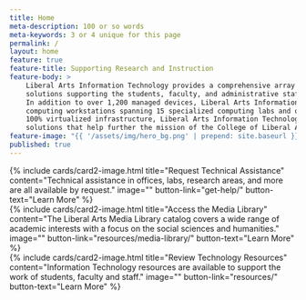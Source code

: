 ```yaml
---
title: Home
meta-description: 100 or so words
meta-keywords: 3 or 4 unique for this page
permalink: /
layout: home
feature: true
feature-title: Supporting Research and Instruction
feature-body: >
    Liberal Arts Information Technology provides a comprehensive array of technology services and
    solutions supporting the students, faculty, and administrative staff of the College of Liberal Arts.
    In addition to over 1,200 managed devices, Liberal Arts Information Technology supports over 600 public
    computing workstations spanning 15 specialized computing labs and over 60 classrooms. Backed by a nearly
    100% virtualized infrastructure, Liberal Arts Information Technology provides specialty technology
    solutions that help further the mission of the College of Liberal Arts.
feature-image: "{{ '/assets/img/hero_bg.png' | prepend: site.baseurl }}"
published: true
---
```


<div class="row row-wide">
<div class="col m12 l4">{% include cards/card2-image.html title="Request Technical Assistance" content="Technical assistance in offices, labs, research areas, and more are all available by request." image="" button-link="get-help/" button-text="Learn More" %}</div>
<div class="col m12 l4">{% include cards/card2-image.html title="Access the Media Library" content="The Liberal Arts Media Library catalog covers a wide range of academic interests with a focus on the social sciences and humanities." image="" button-link="resources/media-library/" button-text="Learn More" %}</div>
<div class="col m12 l4">{% include cards/card2-image.html title="Review Technology Resources" content="Information Technology resources are available to support the work of students, faculty and staff." image="" button-link="resources/" button-text="Learn More" %}</div>
</div>
